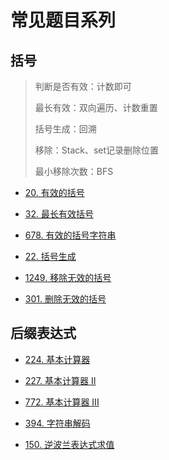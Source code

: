 # 常见题目系列

## 括号

> 判断是否有效：计数即可
>
> 最长有效：双向遍历、计数重置
>
> 括号生成：回溯
>
> 移除：Stack、set记录删除位置
>
> 最小移除次数：BFS

* [20. 有效的括号](https://leetcode-cn.com/problems/valid-parentheses/)

* [32. 最长有效括号](https://leetcode-cn.com/problems/longest-valid-parentheses/)

* [678. 有效的括号字符串](https://leetcode-cn.com/problems/valid-parenthesis-string/)

* [22. 括号生成](https://leetcode-cn.com/problems/generate-parentheses/)

* [1249. 移除无效的括号](https://leetcode-cn.com/problems/minimum-remove-to-make-valid-parentheses/)

* [301. 删除无效的括号](https://leetcode-cn.com/problems/remove-invalid-parentheses/)

## 后缀表达式

* [224. 基本计算器](https://leetcode-cn.com/problems/basic-calculator/)

* [227. 基本计算器 II](https://leetcode-cn.com/problems/basic-calculator-ii/)

* [772. 基本计算器 III](https://leetcode-cn.com/problems/basic-calculator-iii/)

* [394. 字符串解码](https://leetcode-cn.com/problems/decode-string/)

* [150. 逆波兰表达式求值](https://leetcode-cn.com/problems/evaluate-reverse-polish-notation/)